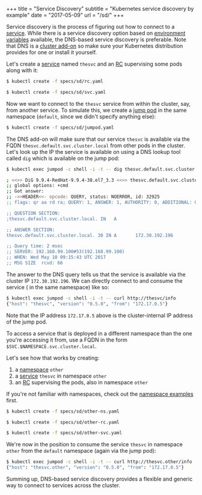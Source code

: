 +++
title = "Service Discovery"
subtitle = "Kubernetes service discovery by example"
date = "2017-05-09"
url = "/sd/"
+++

Service discovery is the process of figuring out how to connect to a [service](/service/).
While there is a service discovery option based on [environment variables](https://kubernetes.io/docs/concepts/services-networking/connect-applications-service/#environment-variables) available,
the DNS-based service discovery is preferable. Note that DNS is a [cluster add-on](https://github.com/kubernetes/kubernetes/blob/master/cluster/addons/dns/README.md) so make sure your Kubernetes distribution provides for one or install it yourself.

Let's create a [service](https://github.com/mhausenblas/kbe/blob/master/specs/sd/svc.yaml) named
`thesvc` and an [RC](https://github.com/mhausenblas/kbe/blob/master/specs/sd/rc.yaml) supervising
some pods along with it:

```bash
$ kubectl create -f specs/sd/rc.yaml

$ kubectl create -f specs/sd/svc.yaml
```

Now we want to connect to the `thesvc` service from within the cluster, say, from another service.
To simulate this, we create a [jump pod](https://github.com/mhausenblas/kbe/blob/master/specs/sd/jumpod.yaml)
in the same namespace (`default`, since we didn't specify anything else):

```bash
$ kubectl create -f specs/sd/jumpod.yaml
```

The DNS add-on will make sure that our service `thesvc` is available via the FQDN
`thesvc.default.svc.cluster.local` from other pods in the cluster. Let's look up
the IP the service is available on using a DNS
lookup tool called `dig` which is available on the jump pod:

```bash
$ kubectl exec jumpod -c shell -i -t -- dig thesvc.default.svc.cluster.local

; <<>> DiG 9.9.4-RedHat-9.9.4-38.el7_3.3 <<>> thesvc.default.svc.cluster.local
;; global options: +cmd
;; Got answer:
;; ->>HEADER<<- opcode: QUERY, status: NOERROR, id: 32925
;; flags: qr aa rd ra; QUERY: 1, ANSWER: 1, AUTHORITY: 0, ADDITIONAL: 0

;; QUESTION SECTION:
;thesvc.default.svc.cluster.local. IN   A

;; ANSWER SECTION:
thesvc.default.svc.cluster.local. 30 IN A       172.30.192.196

;; Query time: 2 msec
;; SERVER: 192.168.99.100#53(192.168.99.100)
;; WHEN: Wed May 10 09:15:43 UTC 2017
;; MSG SIZE  rcvd: 66
```

The answer to the DNS query tells us that the service is available via the cluster
IP `172.30.192.196`. We can directly connect to and consume the service (
in the same namespace) like so:

 ```bash
 $ kubectl exec jumpod -c shell -i -t -- curl http://thesvc/info
{"host": "thesvc", "version": "0.5.0", "from": "172.17.0.5"}
```

Note that the IP address `172.17.0.5` above is the cluster-internal IP address
of the jump pod.

To access a service that is deployed in a different namespace than the one you're
accessing it from, use a FQDN in the form `$SVC.$NAMESPACE.svc.cluster.local`.

Let's see how that works by creating:

1. a [namespace](https://github.com/mhausenblas/kbe/blob/master/specs/sd/other-ns.yaml) `other`
1. a [service](https://github.com/mhausenblas/kbe/blob/master/specs/sd/other-svc.yaml) `thesvc` in namespace `other`
1. an [RC](https://github.com/mhausenblas/kbe/blob/master/specs/sd/other-rc.yaml) supervising the pods, also in namespace `other`

If you're not familiar with namespaces, check out the [namespace examples](/ns/) first.

```bash
$ kubectl create -f specs/sd/other-ns.yaml

$ kubectl create -f specs/sd/other-rc.yaml

$ kubectl create -f specs/sd/other-svc.yaml
```

We're now in the position to consume the service `thesvc` in namespace `other` from the
`default` namespace (again via the jump pod):

 ```bash
$ kubectl exec jumpod -c shell -i -t -- curl http://thesvc.other/info
{"host": "thesvc.other", "version": "0.5.0", "from": "172.17.0.5"}
```

Summing up, DNS-based service discovery provides a flexible and generic way to
connect to services across the cluster.
